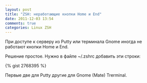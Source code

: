```yaml
---
layout: post
title: "ZSH: неработающие кнопки Home и End"
date: 2011-12-03 13:54
comments: true
categories: Linux ZSH
---
```

При доступе к серверу из Putty или терминала Gnome иногда не работают кнопки Home и End.

Решение простое. Нужно в файле ~/.zshrc добавить эти строки:

{% gist 2768395 %}

Первые две для Putty другие для Gnome (Mate) Trerminal.

